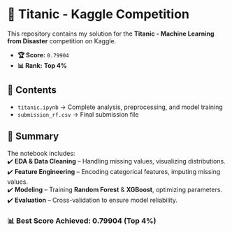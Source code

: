 # 🚢 Titanic - Kaggle Competition  

This repository contains my solution for the **Titanic - Machine Learning from Disaster** competition on Kaggle.  

- **🏆 Score:** `0.79904`  
- **📊 Rank:** **Top 4%**  

## 📁 Contents  
- `titanic.ipynb` → Complete analysis, preprocessing, and model training  
- `submission_rf.csv` → Final submission file  

## 🚀 Summary  
The notebook includes:  
✔️ **EDA & Data Cleaning** – Handling missing values, visualizing distributions.  
✔️ **Feature Engineering** – Encoding categorical features, imputing missing values.  
✔️ **Modeling** – Training **Random Forest** & **XGBoost**, optimizing parameters.  
✔️ **Evaluation** – Cross-validation to ensure model reliability.  

### 📊 Best Score Achieved: **0.79904** (Top 4%)  
